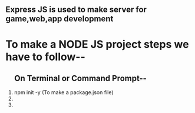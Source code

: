 ## Express JS is used to make server for game,web,app development

# To make a NODE JS project steps we have to follow--
<ol>
<h2>On Terminal or Command Prompt--</h2>
<li>npm init -y (To make a package.json file)</li>
<li></li>
<li></li>
</ol>